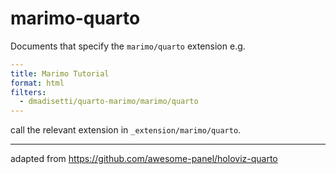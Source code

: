 # marimo-quarto

Documents that specify the `marimo/quarto` extension e.g.

```yml
---
title: Marimo Tutorial
format: html
filters:
  - dmadisetti/quarto-marimo/marimo/quarto
---
```

call the relevant extension in `_extension/marimo/quarto`.

---
adapted from https://github.com/awesome-panel/holoviz-quarto
